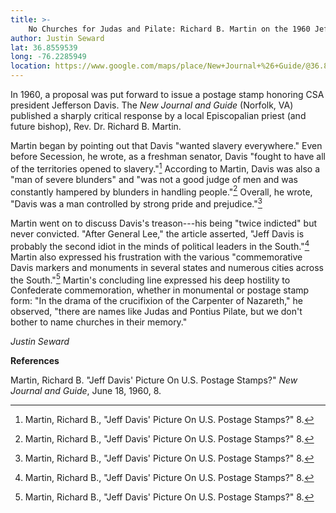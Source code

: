 ```yaml
---
title: >-
    No Churches for Judas and Pilate: Richard B. Martin on the 1960 Jefferson Davis Postage Stamp Proposal
author: Justin Seward
lat: 36.8559539
long: -76.2285949
location: https://www.google.com/maps/place/New+Journal+%26+Guide/@36.8559539,-76.2285949,17z/data=!3m1!4b1!4m6!3m5!1s0x89ba97c865b32b0f:0xdc977e53c80a72d5!8m2!3d36.8559539!4d-76.22602!16s%2Fg%2F1hg41mtnb?entry=ttu
---
```

In 1960, a proposal was put forward to issue a postage stamp honoring
CSA president Jefferson Davis. The *New Journal and Guide* (Norfolk, VA)
published a sharply critical response by a local Episcopalian priest
(and future bishop), Rev. Dr. Richard B. Martin.

Martin began by pointing out that Davis "wanted slavery everywhere."
Even before Secession, he wrote, as a freshman senator, Davis "fought to
have all of the territories opened to slavery."[^1] According to Martin,
Davis was also a "man of severe blunders" and "was not a good judge of
men and was constantly hampered by blunders in handling people."[^2]
Overall, he wrote, "Davis was a man controlled by strong pride and
prejudice."[^3]

Martin went on to discuss Davis's treason---his being "twice indicted"
but never convicted. "After General Lee," the article asserted, "Jeff
Davis is probably the second idiot in the minds of political leaders in
the South."[^4] Martin also expressed his frustration with the various
"commemorative Davis markers and monuments in several states and
numerous cities across the South."[^5] Martin's concluding line
expressed his deep hostility to Confederate commemoration, whether in
monumental or postage stamp form: "In the drama of the crucifixion of
the Carpenter of Nazareth," he observed, "there are names like Judas and
Pontius Pilate, but we don't bother to name churches in their memory."

*Justin Seward*

**References**

Martin, Richard B. "Jeff Davis' Picture On U.S. Postage Stamps?" *New
Journal and Guide*, June 18, 1960, 8.

[^1]: Martin, Richard B., "Jeff Davis' Picture On U.S. Postage Stamps?"
    8.

[^2]: Martin, Richard B., "Jeff Davis' Picture On U.S. Postage Stamps?"
    8.

[^3]: Martin, Richard B., "Jeff Davis' Picture On U.S. Postage Stamps?"
    8.

[^4]: Martin, Richard B., "Jeff Davis' Picture On U.S. Postage Stamps?"
    8.

[^5]: Martin, Richard B., "Jeff Davis' Picture On U.S. Postage Stamps?"
    8.

